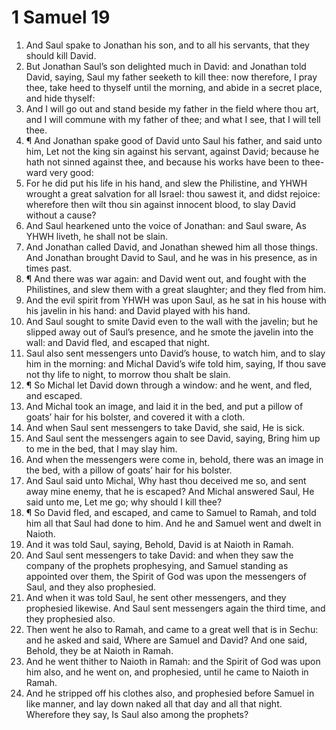 ﻿# 1 Samuel 19
1. And Saul spake to Jonathan his son, and to all his servants, that they should kill David. 
2. But Jonathan Saul’s son delighted much in David: and Jonathan told David, saying, Saul my father seeketh to kill thee: now therefore, I pray thee, take heed to thyself until the morning, and abide in a secret place, and hide thyself: 
3. And I will go out and stand beside my father in the field where thou art, and I will commune with my father of thee; and what I see, that I will tell thee. 
4. ¶ And Jonathan spake good of David unto Saul his father, and said unto him, Let not the king sin against his servant, against David; because he hath not sinned against thee, and because his works have been to thee-ward very good: 
5. For he did put his life in his hand, and slew the Philistine, and YHWH wrought a great salvation for all Israel: thou sawest it, and didst rejoice: wherefore then wilt thou sin against innocent blood, to slay David without a cause? 
6. And Saul hearkened unto the voice of Jonathan: and Saul sware, As YHWH liveth, he shall not be slain. 
7. And Jonathan called David, and Jonathan shewed him all those things. And Jonathan brought David to Saul, and he was in his presence, as in times past. 
8. ¶ And there was war again: and David went out, and fought with the Philistines, and slew them with a great slaughter; and they fled from him. 
9. And the evil spirit from YHWH was upon Saul, as he sat in his house with his javelin in his hand: and David played with his hand. 
10. And Saul sought to smite David even to the wall with the javelin; but he slipped away out of Saul’s presence, and he smote the javelin into the wall: and David fled, and escaped that night. 
11. Saul also sent messengers unto David’s house, to watch him, and to slay him in the morning: and Michal David’s wife told him, saying, If thou save not thy life to night, to morrow thou shalt be slain. 
12. ¶ So Michal let David down through a window: and he went, and fled, and escaped. 
13. And Michal took an image, and laid it in the bed, and put a pillow of goats’ hair for his bolster, and covered it with a cloth. 
14. And when Saul sent messengers to take David, she said, He is sick. 
15. And Saul sent the messengers again to see David, saying, Bring him up to me in the bed, that I may slay him. 
16. And when the messengers were come in, behold, there was an image in the bed, with a pillow of goats’ hair for his bolster. 
17. And Saul said unto Michal, Why hast thou deceived me so, and sent away mine enemy, that he is escaped? And Michal answered Saul, He said unto me, Let me go; why should I kill thee? 
18. ¶ So David fled, and escaped, and came to Samuel to Ramah, and told him all that Saul had done to him. And he and Samuel went and dwelt in Naioth. 
19. And it was told Saul, saying, Behold, David is at Naioth in Ramah. 
20. And Saul sent messengers to take David: and when they saw the company of the prophets prophesying, and Samuel standing as appointed over them, the Spirit of God was upon the messengers of Saul, and they also prophesied. 
21. And when it was told Saul, he sent other messengers, and they prophesied likewise. And Saul sent messengers again the third time, and they prophesied also. 
22. Then went he also to Ramah, and came to a great well that is in Sechu: and he asked and said, Where are Samuel and David? And one said, Behold, they be at Naioth in Ramah. 
23. And he went thither to Naioth in Ramah: and the Spirit of God was upon him also, and he went on, and prophesied, until he came to Naioth in Ramah. 
24. And he stripped off his clothes also, and prophesied before Samuel in like manner, and lay down naked all that day and all that night. Wherefore they say, Is Saul also among the prophets? 
